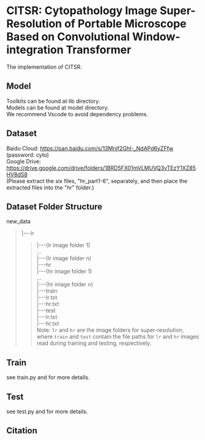 # CITSR: Cytopathology Image Super-Resolution of Portable Microscope Based on Convolutional Window-integration Transformer
The implementation of CITSR.
## Model
Toolkits can be found at lib directory.  
Models can be found at model directory.  
We recommend Vscode to avoid dependency problems. 
## Dataset
Baidu Cloud: https://pan.baidu.com/s/13Mnjf2GhI-_NdAPd6yZFfw (password: cyto)  
Google Drive: https://drive.google.com/drive/folders/1BRD5FX01mVLMUVQ3vTEzY1XZ85HV8dS8  
(Please extract the six files, "hr_part1-6", separately, and then place the extracted files into the "hr" folder.)
## Dataset Folder Structure
new_data  
>|---lr  
>>|---(lr image folder 1)  
>>...  
>>|---(lr image folder n)  
>|---hr  
>>|---(hr image folder 1)  
>>...  
>>|---(hr image folder n)  
>|---train  
>>|---lr.txt  
>>|---hr.txt  
>|---test  
>>|---lr.txt  
>>|---hr.txt  
Note: `lr` and `hr` are the image folders for super-resolution, where `train` and `test` contain the file paths for `lr` and `hr` images read during training and testing, respectively.
## Train
see train.py and for more details. 
## Test
see test.py and for more details.
## Citation
